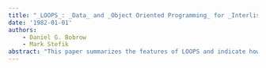 ```yaml
---
title: "_LOOPS_: _Data_ and _Object Oriented Programming_ for _Interlisp_"
date: '1982-01-01'
authors: 
    - Daniel G. Bobrow
    - Mark Stefik
abstract: "This paper summarizes the features of LOOPS and indicate how they support different knowledge representation features.  Loops is a programming system integrated into Interlisp. It includes 1) object oriented programming with non-hierarchical class structure; 2) user extendible property list descriptions of the classes, their variables, and their methods (eg. for documentation, defaults, constraints); 3) composite objects- a way for defining templates for related objects that are instantiated as a group; 4) data oriented programming using active values- a way of having a procedure invoked when the value of a vbariable is set or read; 5) a knowledge base facility providing long term storage of shared knowledge bases, support for the exchange of incremental updates (layers), and tghe representation of multiple alternatives.  This paper describes the features of LOOPS, how they facilitate implementation of a core of knowledge representation features, and our erxperience using it."
---
```


